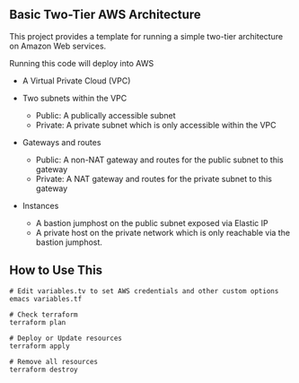 ## Basic Two-Tier AWS Architecture

This project provides a template for running a simple two-tier architecture on Amazon
Web services.

Running this code will deploy into AWS

* A Virtual Private Cloud (VPC)

* Two subnets within the VPC
  * Public: A publically accessible subnet
  * Private: A private subnet which is only accessible within the VPC

* Gateways and routes
  * Public: A non-NAT gateway and routes for the public subnet to this gateway
  * Private: A NAT gateway and routes for the private subnet to this gateway

* Instances
  * A bastion jumphost on the public subnet exposed via Elastic IP
  * A private host on the private network which is only reachable via the bastion jumphost.


## How to Use This

```
# Edit variables.tv to set AWS credentials and other custom options
emacs variables.tf

# Check terraform
terraform plan

# Deploy or Update resources
terraform apply

# Remove all resources
terraform destroy
```
